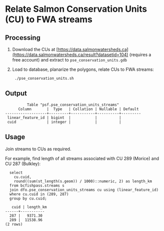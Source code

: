 # Relate Salmon Conservation Units (CU) to FWA streams


## Processing

1. Download the CUs at [https://data.salmonwatersheds.ca](https://data.salmonwatersheds.ca/result?datasetid=104) (requires a free account) and extract to `pse_conservation_units.gdb`

2. Load to database, planarize the polygons, relate CUs to FWA streams:


        ./pse_conservation_units.sh


## Output

```
          Table "psf.pse_conservation_units_streams"
      Column       |  Type   | Collation | Nullable | Default
-------------------+---------+-----------+----------+---------
 linear_feature_id | bigint  |           |          |
 cuid              | integer |           |          |
```

## Usage

Join streams to CUs as required. 

For example, find length of all streams associated with CU 289 (Morice) and CU 287 (Bulkley):

```
  select 
    cu.cuid,
    round((sum(st_length(s.geom)) / 1000)::numeric, 2) as length_km
  from bcfishpass.streams s
  join dfo.pse_conservation_units_streams cu using (linear_feature_id)
  where cu.cuid in (289, 287)
  group by cu.cuid;

   cuid | length_km
------+-----------
  287 |   9371.30
  289 |  11538.96
(2 rows)
  
```  